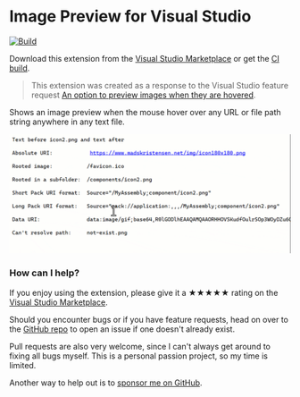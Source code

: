 [marketplace]: https://marketplace.visualstudio.com/items?itemName=MadsKristensen.ImagePreview
[vsixgallery]: http://vsixgallery.com/extension/ImagePreview.3e89687a-7648-400e-aff7-a4fd71fd0f5c/
[repo]:https://github.com/madskristensen/ImagePreview

# Image Preview for Visual Studio

[![Build](https://github.com/madskristensen/MarkdownEditor2022/actions/workflows/build.yaml/badge.svg)](https://github.com/madskristensen/MarkdownEditor2022/actions/workflows/build.yaml)

Download this extension from the [Visual Studio Marketplace][marketplace] or get the [CI build][vsixgallery].

> This extension was created as a response to the Visual Studio feature request [An option to preview images when they are hovered](https://developercommunity.visualstudio.com/t/An-option-to-preview-images-when-they-ar/10419941).

Shows an image preview when the mouse hover over any URL or file path string anywhere in any text file. 

![Image Preview](art/animation.gif)

### How can I help?
If you enjoy using the extension, please give it a ★★★★★ rating on the [Visual Studio Marketplace][marketplace].

Should you encounter bugs or if you have feature requests, head on over to the [GitHub repo][repo] to open an issue if one doesn't already exist.

Pull requests are also very welcome, since I can't always get around to fixing all bugs myself. This is a personal passion project, so my time is limited.

Another way to help out is to [sponsor me on GitHub](https://github.com/sponsors/madskristensen).

